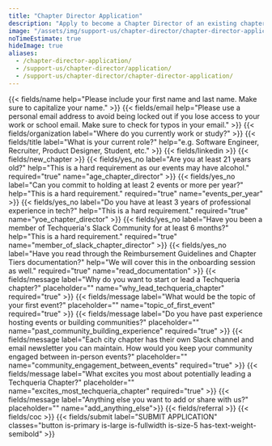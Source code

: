 ```yaml
---
title: "Chapter Director Application"
description: "Apply to become a Chapter Director of an existing chapter or start a new chapter."
image: "/assets/img/support-us/chapter-director/chapter-director-application.jpg"
noTimeEstimate: true
hideImage: true
aliases:
  - /chapter-director-application/
  - /support-us/chapter-director/application/
  - /support-us/chapter-director/chapter-director-application/
---
```


<form name="Become a Chapter Director" method="POST" data-netlify-recaptcha="true" data-netlify="true" action="/success/chapter-director/" class="form--centered mt-2 no-ids" id="form_become_a_member">
  <input type="hidden" aria-label="Subject" name="_subject" value="Techqueria - Become a Chapter Director">
  {{< fields/name help="Please include your first name and last name. Make sure to capitalize your name." >}}
  {{< fields/email help="Please use a personal email address to avoid being locked out if you lose access to your work or school email. Make sure to check for typos in your email." >}}
  {{< fields/organization label="Where do you currently work or study?" >}}
  {{< fields/title label="What is your current role?" help="e.g. Software Engineer, Recruiter, Product Designer, Student, etc." >}}
  {{< fields/linkedin >}}
  {{< fields/new_chapter >}}
  {{< fields/yes_no label="Are you at least 21 years old?" help="This is a hard requirement as our events may have alcohol." required="true" name="age_chapter_director" >}}
  {{< fields/yes_no label="Can you commit to holding at least 2 events or more per year?" help="This is a hard requirement." required="true" name="events_per_year" >}}
  {{< fields/yes_no label="Do you have at least 3 years of professional experience in tech?" help="This is a hard requirement." required="true" name="yoe_chapter_director" >}}
  {{< fields/yes_no label="Have you been a member of Techqueria's Slack Community for at least 6 months?" help="This is a hard requirement." required="true" name="member_of_slack_chapter_director" >}}
  {{< fields/yes_no label="Have you read through the Reimbursement Guidelines and Chapter Tiers documentation?" help="We will cover this in the onboarding session as well." required="true" name="read_documentation" >}}
  {{< fields/message label="Why do you want to start or lead a Techqueria chapter?" placeholder="" name="why_lead_techqueria_chapter" required="true" >}}
  {{< fields/message label="What would be the topic of your first event?" placeholder="" name="topic_of_first_event" required="true" >}}
  {{< fields/message label="Do you have past experience hosting events or building communities?" placeholder="" name="past_community_building_experience" required="true" >}}
  {{< fields/message label="Each city chapter has their own Slack channel and email newsletter you can maintain. How would you keep your community engaged between in-person events?" placeholder="" name="community_engagement_between_events" required="true" >}}
  {{< fields/message label="What excites you most about potentially leading a Techqueria Chapter?" placeholder="" name="excites_most_techqueria_chapter" required="true" >}}
  {{< fields/message label="Anything else you want to add or share with us?" placeholder="" name="add_anything_else">}}
  {{< fields/referral >}}
  {{< fields/coc >}}
  {{< fields/submit label="SUBMIT APPLICATION" classes="button is-primary is-large is-fullwidth is-size-5 has-text-weight-semibold" >}}
</form>

